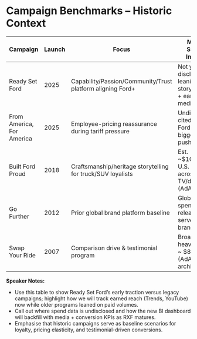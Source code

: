 # Campaign Benchmarks – Historic Context

| Campaign | Launch | Focus | Media Spend Insight | Conversion Highlight | Reference |
| --- | --- | --- | --- | --- | --- |
| Ready Set Ford | 2025 | Capability/Passion/Community/Trust platform aligning Ford+ | Not yet disclosed; leaning on storytelling + earned media | Google Trends first measurable index (1) and 24.5K YouTube anthem views | notes/FordNews_Introducing_Ready_Set_Ford.txt:19, data/external/youtube_metrics.csv |
| From America, For America | 2025 | Employee-pricing reassurance during tariff pressure | Undisclosed; cited as Ford’s biggest U.S. push YTD | Nationwide employee pricing CRM blast boosted lead volume | notes/USA_Today_Ready_Set_Ford.txt:68-76 |
| Built Ford Proud | 2018 | Craftsmanship/heritage storytelling for truck/SUV loyalists | Est. ~$100M U.S. spend across TV/digital (AdAge) | Lifted F-Series loyalty scores; ongoing dealer activations | external_trade_press:Built_Ford_Proud_2018 |
| Go Further | 2012 | Prior global brand platform baseline | Global spend not released; served as brand reset | Provided recall benchmark still referenced in 2025 coverage | notes/USA_Today_Ready_Set_Ford.txt:68-72 |
| Swap Your Ride | 2007 | Comparison drive & testimonial program | Broadcast-heavy spend ~ $80M (AdAge archives) | Generated testimonial conversions; hashtag revived (#SwapYourRide) | notes/research_notes.md:61, external_trade_press:Swap_Your_Ride_2007 |

**Speaker Notes:**
- Use this table to show Ready Set Ford’s early traction versus legacy campaigns; highlight how we will track earned reach (Trends, YouTube) now while older programs leaned on paid volumes.
- Call out where spend data is undisclosed and how the new BI dashboard will backfill with media + conversion KPIs as RXF matures.
- Emphasise that historic campaigns serve as baseline scenarios for loyalty, pricing elasticity, and testimonial-driven conversions.
